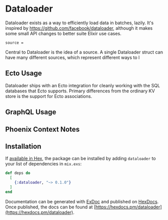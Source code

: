 # Dataloader

Dataloader exists as a way to efficiently load data in batches, lazily. It's inspired by https://github.com/facebook/dataloader, although it makes some small API changes to better suite Elixir use cases.

```
source =
```

Central to Dataloader is the idea of a source. A single Dataloader struct can have many different sources, which represent different ways to l

## Ecto Usage

Dataloader ships with an Ecto integration for cleanly working with the SQL databases that Ecto supports. Primary differences from the ordinary KV store is the support for Ecto associations.

## GraphQL Usage



## Phoenix Context Notes



## Installation

If [available in Hex](https://hex.pm/docs/publish), the package can be installed
by adding `dataloader` to your list of dependencies in `mix.exs`:

```elixir
def deps do
  [
    {:dataloader, "~> 0.1.0"}
  ]
end
```

Documentation can be generated with [ExDoc](https://github.com/elixir-lang/ex_doc)
and published on [HexDocs](https://hexdocs.pm). Once published, the docs can
be found at [https://hexdocs.pm/dataloader](https://hexdocs.pm/dataloader).
